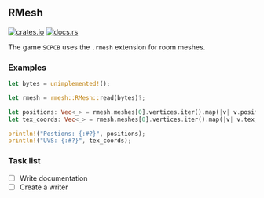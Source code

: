 ## RMesh

[![crates.io](https://img.shields.io/crates/v/rmesh.svg)](https://crates.io/crates/rmesh) [![docs.rs](https://img.shields.io/docsrs/v/rmesh.svg)](https://docs.rs/rmesh)

The game `SCPCB` uses the `.rmesh` extension for room meshes.

### Examples

```rust
let bytes = unimplemented!();

let rmesh = rmesh::RMesh::read(bytes)?;

let positions: Vec<_> = rmesh.meshes[0].vertices.iter().map(|v| v.position).collect();
let tex_coords: Vec<_> = rmesh.meshes[0].vertices.iter().map(|v| v.tex_coords).collect();

println!("Postions: {:#?}", positions);
println!("UVS: {:#?}", tex_coords);
```

### Task list

- [ ] Write documentation
- [ ] Create a writer
